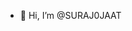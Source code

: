- 👋 Hi, I’m @SURAJ0JAAT


<!---
[![GitHub Streak](https://github-readme-streak-stats.herokuapp.com?user=SURAJ0JAAT&fire=DD2727&currStreakNum=DD2727)](https://git.io/streak-stats)
--->
